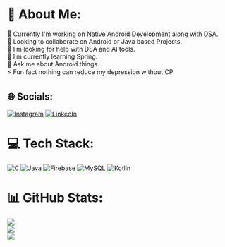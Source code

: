 # 💫 About Me:
🔭 Currently I'm working on Native Android Development along with DSA. <br>👯 Looking to collaborate on Android or Java based Projects.<br>🤝 I’m looking for help with DSA and AI tools.<br>🌱 I’m currently learning Spring.<br>💬 Ask me about Android things.<br>⚡ Fun fact nothing can reduce my depression without CP.


## 🌐 Socials:
[![Instagram](https://img.shields.io/badge/Instagram-%23E4405F.svg?logo=Instagram&logoColor=white)](https://instagram.com/rith_2k03) [![LinkedIn](https://img.shields.io/badge/LinkedIn-%230077B5.svg?logo=linkedin&logoColor=white)](https://linkedin.com/in/https://www.linkedin.com/in/ritanath-malakar-b1180a246/) 

# 💻 Tech Stack:
![C](https://img.shields.io/badge/c-%2300599C.svg?style=for-the-badge&logo=c&logoColor=white) ![Java](https://img.shields.io/badge/java-%23ED8B00.svg?style=for-the-badge&logo=openjdk&logoColor=white) ![Firebase](https://img.shields.io/badge/Firebase-039BE5?style=for-the-badge&logo=Firebase&logoColor=white) ![MySQL](https://img.shields.io/badge/mysql-%2300000f.svg?style=for-the-badge&logo=mysql&logoColor=white) ![Kotlin](https://img.shields.io/badge/kotlin-%237F52FF.svg?style=for-the-badge&logo=kotlin&logoColor=white)
# 📊 GitHub Stats:
![](https://github-readme-stats.vercel.app/api?username=ritanath2k03&theme=dark&hide_border=false&include_all_commits=true&count_private=true)<br/>
![](https://github-readme-streak-stats.herokuapp.com/?user=ritanath2k03&theme=dark&hide_border=false)<br/>
![](https://github-readme-stats.vercel.app/api/top-langs/?username=ritanath2k03&theme=dark&hide_border=false&include_all_commits=true&count_private=true&layout=compact)

<!-- Proudly created with GPRM ( https://gprm.itsvg.in ) -->
